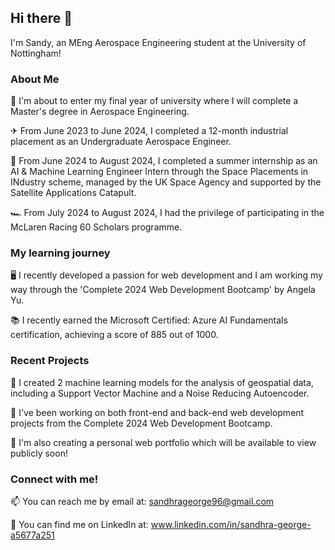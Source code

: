 ## Hi there 👋

I'm Sandy, an MEng Aerospace Engineering student at the University of Nottingham!

### About Me

🏫 I'm about to enter my final year of university where I will complete a Master's degree in Aerospace Engineering.

✈ From June 2023 to June 2024, I completed a 12-month industrial placement as an Undergraduate Aerospace Engineer.

🤖 From June 2024 to August 2024, I completed a summer internship as an AI & Machine Learning Engineer Intern through the Space Placements in INdustry scheme, managed by the UK Space Agency and supported by the Satellite Applications Catapult. 

🏎 From July 2024 to August 2024, I had the privilege of participating in the McLaren Racing 60 Scholars programme.

### My learning journey

🖥 I recently developed a passion for web development and I am working my way through the 'Complete 2024 Web Development Bootcamp' by Angela Yu.

📚 I recently earned the Microsoft Certified: Azure AI Fundamentals certification, achieving a score of 885 out of 1000.

### Recent Projects

🧠 I created 2 machine learning models for the analysis of geospatial data, including a Support Vector Machine and a Noise Reducing Autoencoder.

🧰 I've been working on both front-end and back-end web development projects from the Complete 2024 Web Development Bootcamp.

📔 I'm also creating a personal web portfolio which will be available to view publicly soon!

### Connect with me!

📫 You can reach me by email at: sandhrageorge96@gmail.com

🔹 You can find me on LinkedIn at: www.linkedin.com/in/sandhra-george-a5677a251 



<!--
**sandygeorge0703/sandygeorge0703** is a ✨ _special_ ✨ repository because its `README.md` (this file) appears on your GitHub profile.

Here are some ideas to get you started:

- 🔭 I’m currently working on ...
- 🌱 I’m currently learning ...
- 👯 I’m looking to collaborate on ...
- 🤔 I’m looking for help with ...
- 💬 Ask me about ...
- 📫 How to reach me: ...
- 😄 Pronouns: ...
- ⚡ Fun fact: ...
-->
